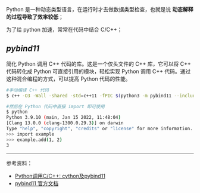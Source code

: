 
Python 是一种动态类型语言，在运行时才去做数据类型检查，也就是说 **动态解释的过程导致了效率较低**；

为了给 python 加速，常常在代码中结合 C/C++；

## _pybind11_

简化 Python 调用 C++ 代码的库。这是一个仅头文件的 C++ 库，它可以将 C++ 代码转化成 Python 可直接引用的模块，轻松实现 Python 调用 C++  代码。通过这种混合编程的方式，可以提高 Python 代码的性能。


```bash
#手动编译 C++ 代码
$ c++ -O3 -Wall -shared -std=c++11 -fPIC $(python3 -m pybind11 --includes) example.cpp -o example$(python3-config --extension-suffix)

#然后在 Python 代码中直接 import 即可使用
$ python
Python 3.9.10 (main, Jan 15 2022, 11:48:04)
[Clang 13.0.0 (clang-1300.0.29.3)] on darwin
Type "help", "copyright", "credits" or "license" for more information.
>>> import example
>>> example.add(1, 2)
3

```



----------

参考资料：
- [Python调用C/C++: cython及pybind11](https://zhuanlan.zhihu.com/p/442935082)
- [pybind11 官方文档](https://pybind11.readthedocs.io/en/stable/)